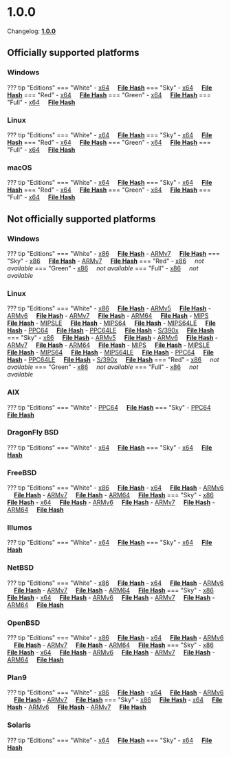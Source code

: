 # 1.0.0

Changelog: [**1.0.0**](../Changelog.md#100-_-july-09-2020)

## Officially supported platforms

### Windows

??? tip "Editions"
    === "White"
        - [x64](../../dl/1.0.0/white/windows/dixer_amd64.exe) &nbsp;&nbsp;&nbsp; **<a href="../../dl/?info=1.0.0/white/windows/dixer_amd64.exe" target="_blank">File Hash</a>**
    === "Sky"
        - [x64](../../dl/1.0.0/sky/windows/dixer_amd64.exe) &nbsp;&nbsp;&nbsp; **<a href="../../dl/?info=1.0.0/sky/windows/dixer_amd64.exe" target="_blank">File Hash</a>**
    === "Red"
        - [x64](../../dl/1.0.0/red/windows/dixer_amd64.exe) &nbsp;&nbsp;&nbsp; **<a href="../../dl/?info=1.0.0/red/windows/dixer_amd64.exe" target="_blank">File Hash</a>**
    === "Green"
        - [x64](../../dl/1.0.0/green/windows/dixer_amd64.exe) &nbsp;&nbsp;&nbsp; **<a href="../../dl/?info=1.0.0/green/windows/dixer_amd64.exe" target="_blank">File Hash</a>**
    === "Full"
        - [x64](../../dl/1.0.0/full/windows/dixer_amd64.exe) &nbsp;&nbsp;&nbsp; **<a href="../../dl/?info=1.0.0/full/windows/dixer_amd64.exe" target="_blank">File Hash</a>**

### Linux

??? tip "Editions"
    === "White"
        - [x64](../../dl/1.0.0/white/linux/dixer_amd64) &nbsp;&nbsp;&nbsp; **<a href="../../dl/?info=1.0.0/white/linux/dixer_amd64" target="_blank">File Hash</a>**
    === "Sky"
        - [x64](../../dl/1.0.0/sky/linux/dixer_amd64) &nbsp;&nbsp;&nbsp; **<a href="../../dl/?info=1.0.0/sky/linux/dixer_amd64" target="_blank">File Hash</a>**
    === "Red"
        - [x64](../../dl/1.0.0/red/linux/dixer_amd64) &nbsp;&nbsp;&nbsp; **<a href="../../dl/?info=1.0.0/red/linux/dixer_amd64" target="_blank">File Hash</a>**
    === "Green"
        - [x64](../../dl/1.0.0/green/linux/dixer_amd64) &nbsp;&nbsp;&nbsp; **<a href="../../dl/?info=1.0.0/green/linux/dixer_amd64" target="_blank">File Hash</a>**
    === "Full"
        - [x64](../../dl/1.0.0/full/linux/dixer_amd64) &nbsp;&nbsp;&nbsp; **<a href="../../dl/?info=1.0.0/full/linux/dixer_amd64" target="_blank">File Hash</a>**

### macOS

??? tip "Editions"
    === "White"
        - [x64](../../dl/1.0.0/white/darwin/dixer_amd64) &nbsp;&nbsp;&nbsp; **<a href="../../dl/?info=1.0.0/white/darwin/dixer_amd64" target="_blank">File Hash</a>**
    === "Sky"
        - [x64](../../dl/1.0.0/sky/darwin/dixer_amd64) &nbsp;&nbsp;&nbsp; **<a href="../../dl/?info=1.0.0/sky/darwin/dixer_amd64" target="_blank">File Hash</a>**
    === "Red"
        - [x64](../../dl/1.0.0/red/darwin/dixer_amd64) &nbsp;&nbsp;&nbsp; **<a href="../../dl/?info=1.0.0/red/darwin/dixer_amd64" target="_blank">File Hash</a>**
    === "Green"
        - [x64](../../dl/1.0.0/green/darwin/dixer_amd64) &nbsp;&nbsp;&nbsp; **<a href="../../dl/?info=1.0.0/green/darwin/dixer_amd64" target="_blank">File Hash</a>**
    === "Full"
        - [x64](../../dl/1.0.0/full/darwin/dixer_amd64) &nbsp;&nbsp;&nbsp; **<a href="../../dl/?info=1.0.0/full/darwin/dixer_amd64" target="_blank">File Hash</a>**

## Not officially supported platforms

### Windows

??? tip "Editions"
    === "White"
        - [x86](../../dl/1.0.0/white/windows/dixer_386.exe) &nbsp;&nbsp;&nbsp; **<a href="../../dl/?info=1.0.0/white/windows/dixer_386.exe" target="_blank">File Hash</a>**
        - [ARMv7](../../dl/1.0.0/white/windows/dixer_armV7.exe) &nbsp;&nbsp;&nbsp; **<a href="../../dl/?info=1.0.0/white/windows/dixer_armV7.exe" target="_blank">File Hash</a>**
    === "Sky"
        - [x86](../../dl/1.0.0/sky/windows/dixer_386.exe) &nbsp;&nbsp;&nbsp; **<a href="../../dl/?info=1.0.0/sky/windows/dixer_386.exe" target="_blank">File Hash</a>**
        - [ARMv7](../../dl/1.0.0/white/windows/dixer_armV7.exe) &nbsp;&nbsp;&nbsp; **<a href="../../dl/?info=1.0.0/sky/windows/dixer_armV7.exe" target="_blank">File Hash</a>**
    === "Red"
        - [x86](../../dl/1.0.0/red/windows/dixer_386.exe) &nbsp;&nbsp;&nbsp; *not available*
    === "Green"
        - [x86](../../dl/1.0.0/green/windows/dixer_386.exe) &nbsp;&nbsp;&nbsp; *not available*
    === "Full"
        - [x86](../../dl/1.0.0/full/windows/dixer_386.exe) &nbsp;&nbsp;&nbsp; *not available*

### Linux

??? tip "Editions"
    === "White"
        - [x86](../../dl/1.0.0/white/linux/dixer_386) &nbsp;&nbsp;&nbsp; **<a href="../../dl/?info=1.0.0/white/linux/dixer_386" target="_blank">File Hash</a>**
        - [ARMv5](../../dl/1.0.0/white/linux/dixer_armV5) &nbsp;&nbsp;&nbsp; **<a href="../../dl/?info=1.0.0/white/linux/dixer_armV5" target="_blank">File Hash</a>**
        - [ARMv6](../../dl/1.0.0/white/linux/dixer_armV6) &nbsp;&nbsp;&nbsp; **<a href="../../dl/?info=1.0.0/white/linux/dixer_armV6" target="_blank">File Hash</a>**
        - [ARMv7](../../dl/1.0.0/white/linux/dixer_armV7) &nbsp;&nbsp;&nbsp; **<a href="../../dl/?info=1.0.0/white/linux/dixer_armV7" target="_blank">File Hash</a>**
        - [ARM64](../../dl/1.0.0/white/linux/dixer_arm64) &nbsp;&nbsp;&nbsp; **<a href="../../dl/?info=1.0.0/white/linux/dixer_arm64" target="_blank">File Hash</a>**
        - [MIPS](../../dl/1.0.0/white/linux/dixer_mips) &nbsp;&nbsp;&nbsp; **<a href="../../dl/?info=1.0.0/white/linux/dixer_mips" target="_blank">File Hash</a>**
        - [MIPSLE](../../dl/1.0.0/white/linux/dixer_mipsle) &nbsp;&nbsp;&nbsp; **<a href="../../dl/?info=1.0.0/white/linux/dixer_mipsle" target="_blank">File Hash</a>**
        - [MIPS64](../../dl/1.0.0/white/linux/dixer_mips64) &nbsp;&nbsp;&nbsp; **<a href="../../dl/?info=1.0.0/white/linux/dixer_mips64" target="_blank">File Hash</a>**
        - [MIPS64LE](../../dl/1.0.0/white/linux/dixer_mips64le) &nbsp;&nbsp;&nbsp; **<a href="../../dl/?info=1.0.0/white/linux/dixer_mips64le" target="_blank">File Hash</a>**
        - [PPC64](../../dl/1.0.0/white/linux/dixer_ppc64) &nbsp;&nbsp;&nbsp; **<a href="../../dl/?info=1.0.0/white/linux/dixer_ppc64" target="_blank">File Hash</a>**
        - [PPC64LE](../../dl/1.0.0/white/linux/dixer_ppc64le) &nbsp;&nbsp;&nbsp; **<a href="../../dl/?info=1.0.0/white/linux/dixer_ppc64le" target="_blank">File Hash</a>**
        - [S/390x](../../dl/1.0.0/white/linux/dixer_s390x) &nbsp;&nbsp;&nbsp; **<a href="../../dl/?info=1.0.0/white/linux/dixer_s390x" target="_blank">File Hash</a>**
    === "Sky"
        - [x86](../../dl/1.0.0/sky/linux/dixer_386) &nbsp;&nbsp;&nbsp; **<a href="../../dl/?info=1.0.0/sky/linux/dixer_386" target="_blank">File Hash</a>**
        - [ARMv5](../../dl/1.0.0/sky/linux/dixer_armV5) &nbsp;&nbsp;&nbsp; **<a href="../../dl/?info=1.0.0/sky/linux/dixer_armV5" target="_blank">File Hash</a>**
        - [ARMv6](../../dl/1.0.0/sky/linux/dixer_armV6) &nbsp;&nbsp;&nbsp; **<a href="../../dl/?info=1.0.0/sky/linux/dixer_armV6" target="_blank">File Hash</a>**
        - [ARMv7](../../dl/1.0.0/sky/linux/dixer_armV7) &nbsp;&nbsp;&nbsp; **<a href="../../dl/?info=1.0.0/sky/linux/dixer_armV7" target="_blank">File Hash</a>**
        - [ARM64](../../dl/1.0.0/sky/linux/dixer_arm64) &nbsp;&nbsp;&nbsp; **<a href="../../dl/?info=1.0.0/sky/linux/dixer_arm64" target="_blank">File Hash</a>**
        - [MIPS](../../dl/1.0.0/sky/linux/dixer_mips) &nbsp;&nbsp;&nbsp; **<a href="../../dl/?info=1.0.0/sky/linux/dixer_mips" target="_blank">File Hash</a>**
        - [MIPSLE](../../dl/1.0.0/sky/linux/dixer_mipsle) &nbsp;&nbsp;&nbsp; **<a href="../../dl/?info=1.0.0/sky/linux/dixer_mipsle" target="_blank">File Hash</a>**
        - [MIPS64](../../dl/1.0.0/sky/linux/dixer_mips64) &nbsp;&nbsp;&nbsp; **<a href="../../dl/?info=1.0.0/sky/linux/dixer_mips64" target="_blank">File Hash</a>**
        - [MIPS64LE](../../dl/1.0.0/sky/linux/dixer_mips64le) &nbsp;&nbsp;&nbsp; **<a href="../../dl/?info=1.0.0/sky/linux/dixer_mips64le" target="_blank">File Hash</a>**
        - [PPC64](../../dl/1.0.0/sky/linux/dixer_ppc64) &nbsp;&nbsp;&nbsp; **<a href="../../dl/?info=1.0.0/sky/linux/dixer_ppc64" target="_blank">File Hash</a>**
        - [PPC64LE](../../dl/1.0.0/sky/linux/dixer_ppc64le) &nbsp;&nbsp;&nbsp; **<a href="../../dl/?info=1.0.0/sky/linux/dixer_ppc64le" target="_blank">File Hash</a>**
        - [S/390x](../../dl/1.0.0/sky/linux/dixer_s390x) &nbsp;&nbsp;&nbsp; **<a href="../../dl/?info=1.0.0/sky/linux/dixer_s390x" target="_blank">File Hash</a>**
    === "Red"
        - [x86](../../dl/1.0.0/red/linux/dixer_386) &nbsp;&nbsp;&nbsp; *not available*
    === "Green"
        - [x86](../../dl/1.0.0/green/linux/dixer_386) &nbsp;&nbsp;&nbsp; *not available*
    === "Full"
        - [x86](../../dl/1.0.0/full/linux/dixer_386) &nbsp;&nbsp;&nbsp; *not available*

### AIX

??? tip "Editions"
    === "White"
        - [PPC64](../../dl/1.0.0/white/aix/dixer_ppc64) &nbsp;&nbsp;&nbsp; **<a href="../../dl/?info=1.0.0/white/aix/dixer_ppc64" target="_blank">File Hash</a>**
    === "Sky"
        - [PPC64](../../dl/1.0.0/sky/aix/dixer_ppc64) &nbsp;&nbsp;&nbsp; **<a href="../../dl/?info=1.0.0/sky/aix/dixer_ppc64" target="_blank">File Hash</a>**

### DragonFly BSD

??? tip "Editions"
    === "White"
        - [x64](../../dl/1.0.0/white/dragonfly/dixer_amd64) &nbsp;&nbsp;&nbsp; **<a href="../../dl/?info=1.0.0/white/dragonfly/dixer_amd64" target="_blank">File Hash</a>**
    === "Sky"
        - [x64](../../dl/1.0.0/sky/dragonfly/dixer_amd64) &nbsp;&nbsp;&nbsp; **<a href="../../dl/?info=1.0.0/sky/dragonfly/dixer_amd64" target="_blank">File Hash</a>**

### FreeBSD

??? tip "Editions"
    === "White"
        - [x86](../../dl/1.0.0/white/freebsd/dixer_386) &nbsp;&nbsp;&nbsp; **<a href="../../dl/?info=1.0.0/white/freebsd/dixer_386" target="_blank">File Hash</a>**
        - [x64](../../dl/1.0.0/white/freebsd/dixer_amd64) &nbsp;&nbsp;&nbsp; **<a href="../../dl/?info=1.0.0/white/freebsd/dixer_amd64" target="_blank">File Hash</a>**
        - [ARMv6](../../dl/1.0.0/white/freebsd/dixer_armV6) &nbsp;&nbsp;&nbsp; **<a href="../../dl/?info=1.0.0/white/freebsd/dixer_armV6" target="_blank">File Hash</a>**
        - [ARMv7](../../dl/1.0.0/white/freebsd/dixer_armV7) &nbsp;&nbsp;&nbsp; **<a href="../../dl/?info=1.0.0/white/freebsd/dixer_armV7" target="_blank">File Hash</a>**
        - [ARM64](../../dl/1.0.0/white/freebsd/dixer_arm64) &nbsp;&nbsp;&nbsp; **<a href="../../dl/?info=1.0.0/white/freebsd/dixer_arm64" target="_blank">File Hash</a>**
    === "Sky"
        - [x86](../../dl/1.0.0/sky/freebsd/dixer_386) &nbsp;&nbsp;&nbsp; **<a href="../../dl/?info=1.0.0/sky/freebsd/dixer_386" target="_blank">File Hash</a>**
        - [x64](../../dl/1.0.0/sky/freebsd/dixer_amd64) &nbsp;&nbsp;&nbsp; **<a href="../../dl/?info=1.0.0/sky/freebsd/dixer_amd64" target="_blank">File Hash</a>**
        - [ARMv6](../../dl/1.0.0/sky/freebsd/dixer_armV6) &nbsp;&nbsp;&nbsp; **<a href="../../dl/?info=1.0.0/sky/freebsd/dixer_armV6" target="_blank">File Hash</a>**
        - [ARMv7](../../dl/1.0.0/sky/freebsd/dixer_armV7) &nbsp;&nbsp;&nbsp; **<a href="../../dl/?info=1.0.0/sky/freebsd/dixer_armV7" target="_blank">File Hash</a>**
        - [ARM64](../../dl/1.0.0/sky/freebsd/dixer_arm64) &nbsp;&nbsp;&nbsp; **<a href="../../dl/?info=1.0.0/sky/freebsd/dixer_arm64" target="_blank">File Hash</a>**

### Illumos

??? tip "Editions"
    === "White"
        - [x64](../../dl/1.0.0/white/illumos/dixer_amd64) &nbsp;&nbsp;&nbsp; **<a href="../../dl/?info=1.0.0/white/illumos/dixer_amd64" target="_blank">File Hash</a>**
    === "Sky"
        - [x64](../../dl/1.0.0/sky/illumos/dixer_amd64) &nbsp;&nbsp;&nbsp; **<a href="../../dl/?info=1.0.0/sky/illumos/dixer_amd64" target="_blank">File Hash</a>**

### NetBSD

??? tip "Editions"
    === "White"
        - [x86](../../dl/1.0.0/white/netbsd/dixer_386) &nbsp;&nbsp;&nbsp; **<a href="../../dl/?info=1.0.0/white/netbsd/dixer_386" target="_blank">File Hash</a>**
        - [x64](../../dl/1.0.0/white/netbsd/dixer_amd64) &nbsp;&nbsp;&nbsp; **<a href="../../dl/?info=1.0.0/white/netbsd/dixer_amd64" target="_blank">File Hash</a>**
        - [ARMv6](../../dl/1.0.0/white/netbsd/dixer_armV6) &nbsp;&nbsp;&nbsp; **<a href="../../dl/?info=1.0.0/white/netbsd/dixer_armV6" target="_blank">File Hash</a>**
        - [ARMv7](../../dl/1.0.0/white/netbsd/dixer_armV7) &nbsp;&nbsp;&nbsp; **<a href="../../dl/?info=1.0.0/white/netbsd/dixer_armV7" target="_blank">File Hash</a>**
        - [ARM64](../../dl/1.0.0/white/netbsd/dixer_arm64) &nbsp;&nbsp;&nbsp; **<a href="../../dl/?info=1.0.0/white/netbsd/dixer_arm64" target="_blank">File Hash</a>**
    === "Sky"
        - [x86](../../dl/1.0.0/sky/netbsd/dixer_386) &nbsp;&nbsp;&nbsp; **<a href="../../dl/?info=1.0.0/sky/netbsd/dixer_386" target="_blank">File Hash</a>**
        - [x64](../../dl/1.0.0/sky/netbsd/dixer_amd64) &nbsp;&nbsp;&nbsp; **<a href="../../dl/?info=1.0.0/sky/netbsd/dixer_amd64" target="_blank">File Hash</a>**
        - [ARMv6](../../dl/1.0.0/sky/netbsd/dixer_armV6) &nbsp;&nbsp;&nbsp; **<a href="../../dl/?info=1.0.0/sky/netbsd/dixer_armV6" target="_blank">File Hash</a>**
        - [ARMv7](../../dl/1.0.0/sky/netbsd/dixer_armV7) &nbsp;&nbsp;&nbsp; **<a href="../../dl/?info=1.0.0/sky/netbsd/dixer_armV7" target="_blank">File Hash</a>**
        - [ARM64](../../dl/1.0.0/sky/netbsd/dixer_arm64) &nbsp;&nbsp;&nbsp; **<a href="../../dl/?info=1.0.0/sky/netbsd/dixer_arm64" target="_blank">File Hash</a>**

### OpenBSD

??? tip "Editions"
    === "White"
        - [x86](../../dl/1.0.0/white/openbsd/dixer_386) &nbsp;&nbsp;&nbsp; **<a href="../../dl/?info=1.0.0/white/openbsd/dixer_386" target="_blank">File Hash</a>**
        - [x64](../../dl/1.0.0/white/openbsd/dixer_amd64) &nbsp;&nbsp;&nbsp; **<a href="../../dl/?info=1.0.0/white/openbsd/dixer_amd64" target="_blank">File Hash</a>**
        - [ARMv6](../../dl/1.0.0/white/openbsd/dixer_armV6) &nbsp;&nbsp;&nbsp; **<a href="../../dl/?info=1.0.0/white/openbsd/dixer_armV6" target="_blank">File Hash</a>**
        - [ARMv7](../../dl/1.0.0/white/openbsd/dixer_armV7) &nbsp;&nbsp;&nbsp; **<a href="../../dl/?info=1.0.0/white/openbsd/dixer_armV7" target="_blank">File Hash</a>**
        - [ARM64](../../dl/1.0.0/white/openbsd/dixer_arm64) &nbsp;&nbsp;&nbsp; **<a href="../../dl/?info=1.0.0/white/openbsd/dixer_arm64" target="_blank">File Hash</a>**
    === "Sky"
        - [x86](../../dl/1.0.0/sky/openbsd/dixer_386) &nbsp;&nbsp;&nbsp; **<a href="../../dl/?info=1.0.0/sky/openbsd/dixer_386" target="_blank">File Hash</a>**
        - [x64](../../dl/1.0.0/sky/openbsd/dixer_amd64) &nbsp;&nbsp;&nbsp; **<a href="../../dl/?info=1.0.0/sky/openbsd/dixer_amd64" target="_blank">File Hash</a>**
        - [ARMv6](../../dl/1.0.0/sky/openbsd/dixer_armV6) &nbsp;&nbsp;&nbsp; **<a href="../../dl/?info=1.0.0/sky/openbsd/dixer_armV6" target="_blank">File Hash</a>**
        - [ARMv7](../../dl/1.0.0/sky/openbsd/dixer_armV7) &nbsp;&nbsp;&nbsp; **<a href="../../dl/?info=1.0.0/sky/openbsd/dixer_armV7" target="_blank">File Hash</a>**
        - [ARM64](../../dl/1.0.0/sky/openbsd/dixer_arm64) &nbsp;&nbsp;&nbsp; **<a href="../../dl/?info=1.0.0/sky/openbsd/dixer_arm64" target="_blank">File Hash</a>**

### Plan9

??? tip "Editions"
    === "White"
        - [x86](../../dl/1.0.0/white/plan9/dixer_386) &nbsp;&nbsp;&nbsp; **<a href="../../dl/?info=1.0.0/white/plan9/dixer_386" target="_blank">File Hash</a>**
        - [x64](../../dl/1.0.0/white/plan9/dixer_amd64) &nbsp;&nbsp;&nbsp; **<a href="../../dl/?info=1.0.0/white/plan9/dixer_amd64" target="_blank">File Hash</a>**
        - [ARMv6](../../dl/1.0.0/white/plan9/dixer_armV6) &nbsp;&nbsp;&nbsp; **<a href="../../dl/?info=1.0.0/white/plan9/dixer_armV6" target="_blank">File Hash</a>**
        - [ARMv7](../../dl/1.0.0/white/plan9/dixer_armV7) &nbsp;&nbsp;&nbsp; **<a href="../../dl/?info=1.0.0/white/plan9/dixer_armV7" target="_blank">File Hash</a>**
    === "Sky"
        - [x86](../../dl/1.0.0/sky/plan9/dixer_386) &nbsp;&nbsp;&nbsp; **<a href="../../dl/?info=1.0.0/sky/plan9/dixer_386" target="_blank">File Hash</a>**
        - [x64](../../dl/1.0.0/sky/plan9/dixer_amd64) &nbsp;&nbsp;&nbsp; **<a href="../../dl/?info=1.0.0/sky/plan9/dixer_amd64" target="_blank">File Hash</a>**
        - [ARMv6](../../dl/1.0.0/sky/plan9/dixer_armV6) &nbsp;&nbsp;&nbsp; **<a href="../../dl/?info=1.0.0/sky/plan9/dixer_armV6" target="_blank">File Hash</a>**
        - [ARMv7](../../dl/1.0.0/sky/plan9/dixer_armV7) &nbsp;&nbsp;&nbsp; **<a href="../../dl/?info=1.0.0/sky/plan9/dixer_armV7" target="_blank">File Hash</a>**

### Solaris

??? tip "Editions"
    === "White"
        - [x64](../../dl/1.0.0/white/solaris/dixer_amd64) &nbsp;&nbsp;&nbsp; **<a href="../../dl/?info=1.0.0/white/solaris/dixer_amd64" target="_blank">File Hash</a>**
    === "Sky"
        - [x64](../../dl/1.0.0/sky/solaris/dixer_amd64) &nbsp;&nbsp;&nbsp; **<a href="../../dl/?info=1.0.0/sky/solaris/dixer_amd64" target="_blank">File Hash</a>**
